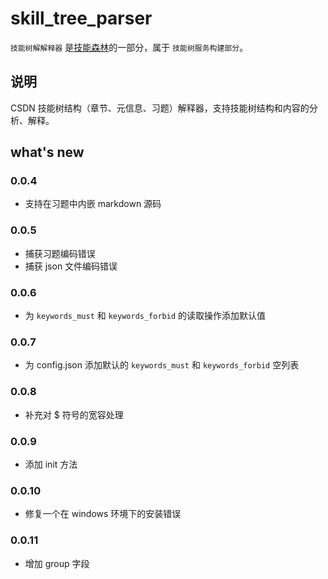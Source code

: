 # skill_tree_parser

`技能树解解释器` 是[技能森林](https://gitcode.net/csdn/skill_tree)的一部分，属于 `技能树服务构建部分`。

## 说明

CSDN 技能树结构（章节、元信息、习题）解释器，支持技能树结构和内容的分析、解释。

## what's new

### 0.0.4

- 支持在习题中内嵌 markdown 源码

### 0.0.5

- 捕获习题编码错误
- 捕获 json 文件编码错误

### 0.0.6

- 为 `keywords_must` 和 `keywords_forbid` 的读取操作添加默认值

### 0.0.7

- 为 config.json 添加默认的 `keywords_must` 和 `keywords_forbid` 空列表

### 0.0.8

- 补充对 $ 符号的宽容处理

### 0.0.9

- 添加 init 方法

### 0.0.10

- 修复一个在 windows 环境下的安装错误

### 0.0.11

- 增加 group 字段

